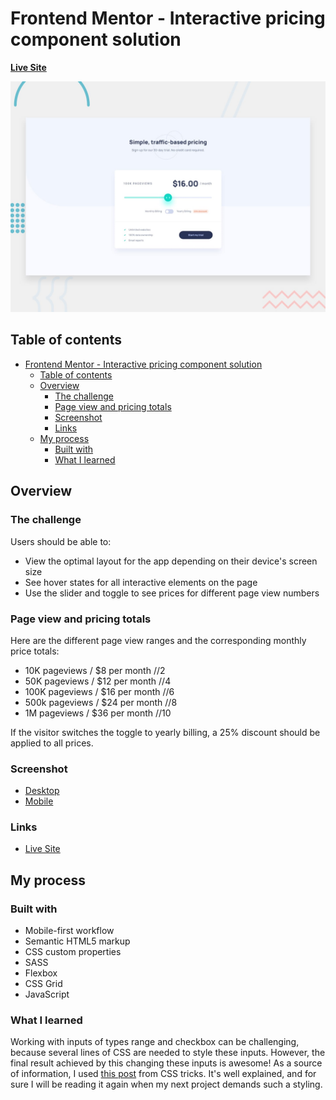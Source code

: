 # Frontend Mentor - Interactive pricing component solution

**[Live Site](https://interactivepricingcomponentisaac.netlify.app/)**

![Project preview](design/desktop-preview.jpg)

## Table of contents

- [Frontend Mentor - Interactive pricing component solution](#frontend-mentor---interactive-pricing-component-solution)
  - [Table of contents](#table-of-contents)
  - [Overview](#overview)
    - [The challenge](#the-challenge)
    - [Page view and pricing totals](#page-view-and-pricing-totals)
    - [Screenshot](#screenshot)
    - [Links](#links)
  - [My process](#my-process)
    - [Built with](#built-with)
    - [What I learned](#what-i-learned)

## Overview

### The challenge

Users should be able to:

- View the optimal layout for the app depending on their device's screen size
- See hover states for all interactive elements on the page
- Use the slider and toggle to see prices for different page view numbers

### Page view and pricing totals

Here are the different page view ranges and the corresponding monthly price totals:

- 10K pageviews  / $8 per month   //2
- 50K pageviews  / $12 per month  //4
- 100K pageviews / $16 per month  //6
- 500k pageviews / $24 per month  //8
- 1M pageviews   / $36 per month  //10

If the visitor switches the toggle to yearly billing, a 25% discount should be applied to all prices.

### Screenshot

- [Desktop](design/desktop.png)
- [Mobile](design/mobile.png)

### Links

- [Live Site](https://interactivepricingcomponentisaac.netlify.app/)

## My process

### Built with

- Mobile-first workflow
- Semantic HTML5 markup
- CSS custom properties
- SASS
- Flexbox
- CSS Grid
- JavaScript

### What I learned

Working with inputs of types range and checkbox can be challenging, because several lines of CSS are needed to style these inputs. However, the final result achieved by this changing these inputs is awesome!
As a source of information, I used [this post](https://css-tricks.com/styling-cross-browser-compatible-range-inputs-css/) from CSS tricks. It's well explained, and for sure I will be reading it again when my next project demands such a styling.

